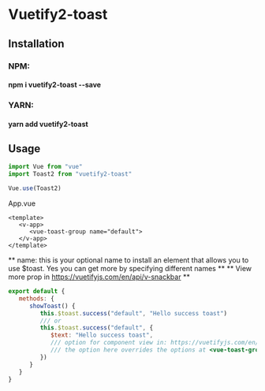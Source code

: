 # Vuetify2-toast

## Installation

### NPM:
#### npm i vuetify2-toast --save

### YARN:
#### yarn add vuetify2-toast

## Usage

``` js
import Vue from "vue"
import Toast2 from "vuetify2-toast"

Vue.use(Toast2)
```

App.vue
``` vue
<template>
   <v-app>
      <vue-toast-group name="default">
   </v-app>
</template>
```

** name: this is your optional name to install an element that allows you to use $toast. Yes you can get more by specifying different names **
** View more prop in https://vuetifyjs.com/en/api/v-snackbar **

``` js
export default {
   methods: {
      showToast() {
         this.$toast.success("default", "Hello success toast")
         /// or
         this.$toast.success("default", {
            $text: "Hello success toast",
            /// option for component view in: https://vuetifyjs.com/en/api/v-snackbar
            /// the option here overrides the options at <vue-toast-group />
         })
      }
   }
}
```